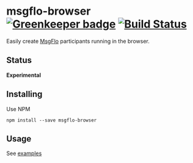 # msgflo-browser [![Greenkeeper badge](https://badges.greenkeeper.io/msgflo/msgflo-browser.svg)](https://greenkeeper.io/) [![Build Status](https://travis-ci.org/msgflo/msgflo-browser.svg?branch=master)](https://travis-ci.org/msgflo/msgflo-browser)

Easily create [MsgFlo](https://msgflo.org) participants running in the browser.

## Status
**Experimental**

## Installing

Use NPM

    npm install --save msgflo-browser

## Usage

See [examples](./examples)
